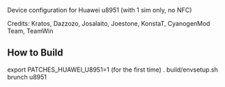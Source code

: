 Device configuration for Huawei u8951 (with 1 sim only, no NFC)

Credits: Kratos, Dazzozo, Josalaito, Joestone, KonstaT, CyanogenMod Team, TeamWin

How to Build
------------------------
export PATCHES_HUAWEI_U8951=1 (for the first time)
. build/envsetup.sh
brunch u8951
